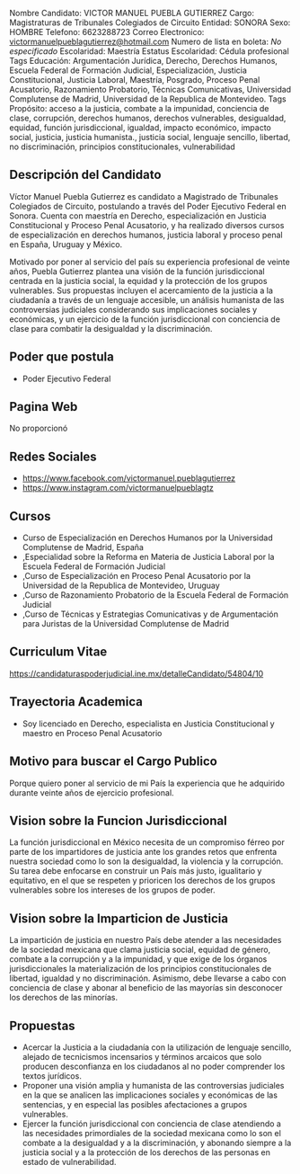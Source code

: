 Nombre Candidato: VICTOR MANUEL PUEBLA GUTIERREZ
Cargo: Magistraturas de Tribunales Colegiados de Circuito
Entidad: SONORA
Sexo: HOMBRE
Telefono: 6623288723
Correo Electronico: victormanuelpueblagutierrez@hotmail.com
Numero de lista en boleta: *No especificado*
Escolaridad: Maestría
Estatus Escolaridad: Cédula profesional
Tags Educación: Argumentación Jurídica, Derecho, Derechos Humanos, Escuela Federal de Formación Judicial, Especialización, Justicia Constitucional, Justicia Laboral, Maestría, Posgrado, Proceso Penal Acusatorio, Razonamiento Probatorio, Técnicas Comunicativas, Universidad Complutense de Madrid, Universidad de la Republica de Montevideo.
Tags Propósito: acceso a la justicia, combate a la impunidad, conciencia de clase, corrupción, derechos humanos, derechos vulnerables, desigualdad, equidad, función jurisdiccional, igualdad, impacto económico, impacto social, justicia, justicia humanista., justicia social, lenguaje sencillo, libertad, no discriminación, principios constitucionales, vulnerabilidad


## Descripción del Candidato 

Víctor Manuel Puebla Gutierrez es candidato a Magistrado de Tribunales Colegiados de Circuito, postulando a través del Poder Ejecutivo Federal en Sonora. Cuenta con maestría en Derecho, especialización en Justicia Constitucional y Proceso Penal Acusatorio, y ha realizado diversos cursos de especialización en derechos humanos, justicia laboral y proceso penal en España, Uruguay y México. 

Motivado por poner al servicio del país su experiencia profesional de veinte años, Puebla Gutierrez plantea una visión de la función jurisdiccional centrada en la justicia social, la equidad y la protección de los grupos vulnerables. Sus propuestas incluyen el acercamiento de la justicia a la ciudadanía a través de un lenguaje accesible, un análisis humanista de las controversias judiciales considerando sus implicaciones sociales y económicas, y un ejercicio de la función jurisdiccional con conciencia de clase para combatir la desigualdad y la discriminación.


## Poder que postula

- Poder Ejecutivo Federal


## Pagina Web

No proporcionó


## Redes Sociales

- https://www.facebook.com/victormanuel.pueblagutierrez
- https://www.instagram.com/victormanuelpueblagtz


## Cursos

- Curso de Especialización en Derechos Humanos por la Universidad Complutense de Madrid, España
- ,Especialidad sobre la Reforma en Materia de Justicia Laboral por la Escuela Federal de Formación Judicial
- ,Curso de Especialización en Proceso Penal Acusatorio por la Universidad de la Republica de Montevideo, Uruguay
- ,Curso de Razonamiento Probatorio de la Escuela Federal de Formación Judicial
- ,Curso de Técnicas y Estrategias Comunicativas y de Argumentación para Juristas de la Universidad Complutense de Madrid


## Curriculum Vitae

https://candidaturaspoderjudicial.ine.mx/detalleCandidato/54804/10


## Trayectoria Academica

- Soy licenciado en Derecho, especialista en Justicia Constitucional y maestro en Proceso Penal Acusatorio


## Motivo para buscar el Cargo Publico

Porque quiero poner al servicio de mi País la experiencia que he adquirido durante veinte años de ejercicio profesional.


## Vision sobre la Funcion Jurisdiccional

La función jurisdiccional en México necesita de un compromiso férreo por parte de los impartidores de justicia ante los grandes retos que enfrenta nuestra sociedad como lo son la desigualdad, la violencia y la corrupción. Su tarea debe enfocarse en construir un País más justo, igualitario y equitativo, en el que se respeten y prioricen los derechos de los grupos vulnerables sobre los intereses de los grupos de poder.


## Vision sobre la Imparticion de Justicia

La impartición de justicia en nuestro País debe atender a las necesidades de la sociedad mexicana que clama justicia social, equidad de género, combate a la corrupción y a la impunidad, y que exige de los órganos jurisdiccionales la materialización de los principios constitucionales de libertad, igualdad y no discriminación. Asimismo, debe llevarse a cabo con conciencia de clase y abonar al beneficio de las mayorías sin desconocer los derechos de las minorías.


## Propuestas

- Acercar la Justicia a la ciudadanía con la utilización de lenguaje sencillo, alejado de tecnicismos incensarios y términos arcaicos que solo producen desconfianza en los ciudadanos al no poder comprender los textos jurídicos.
- Proponer una visión amplia y humanista de las controversias judiciales en la que se analicen las implicaciones sociales y económicas de las sentencias, y en especial las posibles afectaciones a grupos vulnerables.
- Ejercer la función jurisdiccional con conciencia de clase atendiendo a las necesidades primordiales de la sociedad mexicana como lo son el combate a la desigualdad y a la discriminación, y abonando siempre a la justicia social y a la protección de los derechos de las personas en estado de vulnerabilidad.

